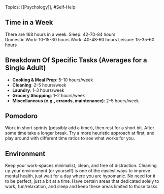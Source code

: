Topics: [[Psychology]], #Self-Help
## Time in a Week
There are 168 hours in a week.
Sleep: 42-70-84 hours  
Domestic Work: 10-15-30 hours
Work: 40-48-60 hours
Leisure: 15-35-60 hours
## **Breakdown Of Specific Tasks (Averages for a Single Adult)**
- **Cooking & Meal Prep**: 5–10 hours/week
- **Cleaning**: 2–5 hours/week
- **Laundry**: 1–3 hours/week
- **Grocery Shopping**: 1–2 hours/week
- **Miscellaneous (e.g., errands, maintenance)**: 2–5 hours/week
## Pomodoro
Work in short sprints (possibly add a timer), then rest for a short bit. After some time take a longer break. Try a more heuristic approach at first, and play around with different time ratios to see what works for you.
## Environment
Keep your work-spaces minimalist, clean, and free of distraction. Cleaning up your environment (or yourself) is one of the easiest ways to improve mental health, just wait for a day where you are hypomanic. No need for it to be perfect, just a bit at a time. Have certain areas that dedicated solely to work, fun/relaxation, and sleep and keep these areas limited to those tasks.
